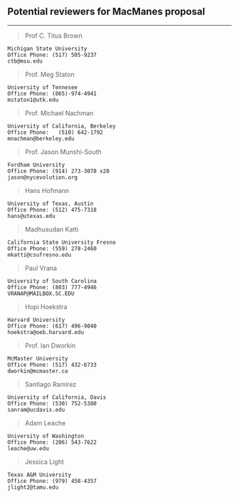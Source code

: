 Potential reviewers for MacManes proposal
-
--->Prof C. Titus Brown
	Michigan State University 	Office Phone: (517) 505-9237
	ctb@msu.edu>Prof. Meg Staton
	University of Tennesee	Office Phone: (865)-974-4941	mstaton1@utk.edu>Prof. Michael Nachman

	University of California, Berkeley
	Office Phone:	(510) 642-1792
	mnachman@berkeley.edu
	
>Prof. Jason Munshi-South
	
	Fordham University
	Office Phone: (914) 273-3078 x20
	jason@nycevolution.org
	
> Hans Hofmann
	
	University of Texas, Austin
	Office Phone: (512) 475-7318
	hans@utexas.edu
		
> Madhusudan Katti

	California State University Fresno
	Office Phone: (559) 278-2460
	mkatti@csufresno.edu
	
> Paul Vrana

	University of South Carolina
	Office Phone: (803) 777-4946
	VRANAP@MAILBOX.SC.EDU
	
> Hopi Hoekstra

	Harvard University
	Office Phone: (617) 496-9040
	hoekstra@oeb.harvard.edu
	
>Prof. Ian Dworkin
	McMaster University
	Office Phone: (517) 432-6733	dworkin@mcmaster.ca> Santiago Ramirez

	University of California, Davis
	Office Phone: (530) 752-5380
	sanram@ucdavis.edu
	
> Adam Leache

	University of Washington
	Office Phone: (206) 543-7622
	leache@uw.edu
	
> Jessica Light

	Texas A&M University
	Office Phone: (979) 458-4357
	jlight2@tamu.edu
